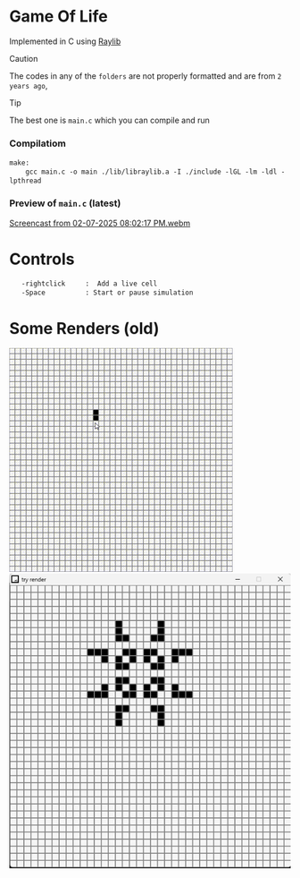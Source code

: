 # Game Of Life
Implemented in C using [Raylib](https://github.com/raysan5/raylib)

> [!CAUTION]
> The codes in any of the `folders` are not properly formatted  and are from `2 years ago`,

> [!TIP]
> The best one is `main.c` which you can compile and run

### Compilatiom
```make
make:
	gcc main.c -o main ./lib/libraylib.a -I ./include -lGL -lm -ldl -lpthread
```

### Preview of `main.c` (latest)
[Screencast from 02-07-2025 08:02:17 PM.webm](https://github.com/user-attachments/assets/7298c734-bc4e-4e0b-b9ca-98eb17b48526)



# Controls
  ```-esc            :  Terminate Window
     -rightclick     :  Add a live cell
     -Space          : Start or pause simulation 
  ```

# Some Renders (old)
![](https://github.com/samTime101/game-of-life/blob/main/renders/try%20render%202023-12-04%2012-11-46.gif)
<br>
![](https://github.com/samTime101/game-of-life/blob/main/renders/Screenshot%202023-12-04%20121436.png)
